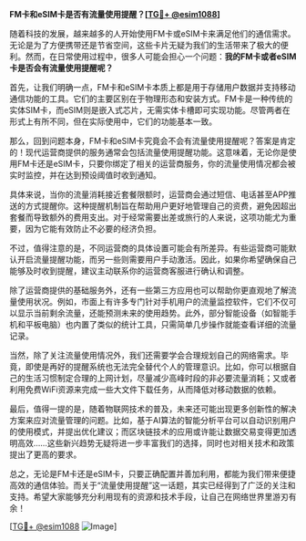**FM卡和eSIM卡是否有流量使用提醒？[[TG💪+ @esim1088](https://t.me/s/esim1088)]**

随着科技的发展，越来越多的人开始使用FM卡或eSIM卡来满足他们的通信需求。无论是为了方便携带还是节省空间，这些卡片无疑为我们的生活带来了极大的便利。然而，在日常使用过程中，很多人可能会担心一个问题：**我的FM卡或者eSIM卡是否会有流量使用提醒呢？**

首先，让我们明确一点，FM卡和eSIM卡本质上都是用于存储用户数据并支持移动通信功能的工具。它们的主要区别在于物理形态和安装方式。FM卡是一种传统的实体SIM卡，而eSIM则是嵌入式芯片，无需实体卡槽即可实现功能。尽管两者在形式上有所不同，但在实际使用中，它们的功能基本一致。

那么，回到问题本身，FM卡和eSIM卡究竟会不会有流量使用提醒呢？答案是肯定的！现代运营商提供的服务通常会包括流量使用提醒功能。这意味着，无论你是使用FM卡还是eSIM卡，只要你绑定了相关的运营商服务，你的流量使用情况都会被实时监控，并在达到预设阈值时收到通知。

具体来说，当你的流量消耗接近套餐限额时，运营商会通过短信、电话甚至APP推送的方式提醒你。这种提醒机制旨在帮助用户更好地管理自己的资费，避免因超出套餐而导致额外的费用支出。对于经常需要出差或旅行的人来说，这项功能尤为重要，因为它能有效防止不必要的经济负担。

不过，值得注意的是，不同运营商的具体设置可能会有所差异。有些运营商可能默认开启流量提醒功能，而另一些则需要用户手动激活。因此，如果你希望确保自己能够及时收到提醒，建议主动联系你的运营商客服进行确认和调整。

除了运营商提供的基础服务外，还有一些第三方应用也可以帮助你更直观地了解流量使用状况。例如，市面上有许多专门针对手机用户的流量监控软件，它们不仅可以显示当前剩余流量，还能预测未来的使用趋势。此外，部分智能设备（如智能手机和平板电脑）也内置了类似的统计工具，只需简单几步操作就能查看详细的流量记录。

当然，除了关注流量使用情况外，我们还需要学会合理规划自己的网络需求。毕竟，即使是再好的提醒系统也无法完全替代个人的管理意识。比如，你可以根据自己的生活习惯制定合理的上网计划，尽量减少高峰时段的非必要流量消耗；又或者利用免费WiFi资源来完成一些大文件下载任务，从而降低对移动数据的依赖。

最后，值得一提的是，随着物联网技术的普及，未来还可能出现更多创新性的解决方案来应对流量管理的问题。比如，基于AI算法的智能分析平台可以自动识别用户的使用模式，并提出优化建议；而区块链技术的应用或许能让数据交易变得更加透明高效……这些新兴趋势无疑将进一步丰富我们的选择，同时也对相关技术和政策提出了更高的要求。

总之，无论是FM卡还是eSIM卡，只要正确配置并善加利用，都能为我们带来便捷高效的通信体验。而关于“流量使用提醒”这一话题，其实已经得到了广泛的关注和支持。希望大家能够充分利用现有的资源和技术手段，让自己在网络世界里游刃有余！

[[TG💪+ @esim1088](https://t.me/s/esim1088) ![Image](https://i.postimg.cc/4NQfJmqS/Snipaste-2025-05-13-00-14-12.png)]